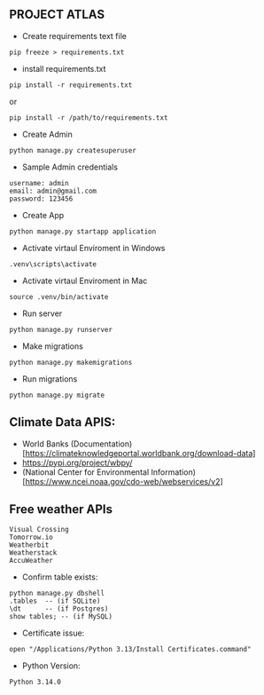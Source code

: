 ## PROJECT ATLAS
- Create requirements text file
```
pip freeze > requirements.txt
```

- install requirements.txt
```
pip install -r requirements.txt
```
or
```
pip install -r /path/to/requirements.txt
```

- Create Admin
```
python manage.py createsuperuser
```
- Sample Admin credentials
```
username: admin
email: admin@gmail.com
password: 123456
```

- Create App
```
python manage.py startapp application
```

- Activate virtaul Enviroment in Windows
```
.venv\scripts\activate
```
- Activate virtaul Enviroment in Mac
```
source .venv/bin/activate
```


- Run server
```
python manage.py runserver
```

- Make migrations
```
python manage.py makemigrations
```
- Run migrations
```
python manage.py migrate
```

## Climate Data APIS:
- World Banks (Documentation)[https://climateknowledgeportal.worldbank.org/download-data]
- https://pypi.org/project/wbpy/
- (National Center for Environmental Information)[https://www.ncei.noaa.gov/cdo-web/webservices/v2]

## Free weather APIs
```
Visual Crossing	
Tomorrow.io	
Weatherbit
Weatherstack
AccuWeather
```

- Confirm table exists:
```
python manage.py dbshell
.tables  -- (if SQLite)
\dt      -- (if Postgres)
show tables; -- (if MySQL)
```

- Certificate issue:
```
open "/Applications/Python 3.13/Install Certificates.command"
```
- Python Version: 
```
Python 3.14.0
```